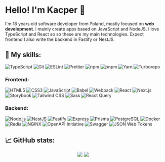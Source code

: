 # Hello! I'm Kacper 👋

I'm 18 years old software developer from Poland, mostly focused on **web development**. I mainly create apps based on JavaScript and NodeJS. I love TypeScript and React so so these are my main technologies. Expect frontend I also write the backend in Fastify or NestJS.

## 🔧 My skills:
![TypeScript](https://img.shields.io/badge/-TypeScript-3178C6?style=for-the-badge&logoColor=white&logo=typescript)
![Git](https://img.shields.io/badge/-Git-F05032?style=for-the-badge&logoColor=white&logo=git)
![ESLint](https://img.shields.io/badge/-ESLint-4B32C3?style=for-the-badge&logoColor=white&logo=eslint)
![Prettier](https://img.shields.io/badge/-Prettier-F7B93E?style=for-the-badge&logoColor=white&logo=prettier)
![npm](https://img.shields.io/badge/-npm-CB3837?style=for-the-badge&logoColor=white&logo=npm)
![pnpm](https://img.shields.io/badge/-pnpm-F69220?style=for-the-badge&logoColor=white&logo=pnpm)
![Yarn](https://img.shields.io/badge/-Yarn-2C8EBB?style=for-the-badge&logoColor=white&logo=yarn)
![Turborepo](https://img.shields.io/badge/-Turborepo-EF4444?style=for-the-badge&logoColor=white&logo=turborepo)

### Frontend:
![HTML5](https://img.shields.io/badge/-HTML5-E34F26?style=for-the-badge&logoColor=white&logo=html5)
![CSS3](https://img.shields.io/badge/-CSS3-1572B6?style=for-the-badge&logoColor=white&logo=css3)
![JavaScript](https://img.shields.io/badge/-JavaScript-F7DF1E?style=for-the-badge&logoColor=white&logo=javascript)
![Babel](https://img.shields.io/badge/-Babel-F9DC3E?style=for-the-badge&logoColor=white&logo=babel)
![Webpack](https://img.shields.io/badge/-Webpack-8DD6F9?style=for-the-badge&logoColor=white&logo=webpack)
![React](https://img.shields.io/badge/-React-61DAFB?style=for-the-badge&logoColor=white&logo=react)
![Next.js](https://img.shields.io/badge/-Next.js-000000?style=for-the-badge&logoColor=white&logo=next.js)
![Storybook](https://img.shields.io/badge/-Storybook-FF4785?style=for-the-badge&logoColor=white&logo=storybook)
![Tailwind CSS](https://img.shields.io/badge/-Tailwind%20CSS-06B6D4?style=for-the-badge&logoColor=white&logo=tailwind%20css)
![Sass](https://img.shields.io/badge/-Sass-CC6699?style=for-the-badge&logoColor=white&logo=sass)
![React Query](https://img.shields.io/badge/-React%20Query-FF4154?style=for-the-badge&logoColor=white&logo=react%20query)

### Backend:
![Node.js](https://img.shields.io/badge/-Node.js-339933?style=for-the-badge&logoColor=white&logo=node.js)
![NestJS](https://img.shields.io/badge/-NestJS-E0234E?style=for-the-badge&logoColor=white&logo=nestjs)
![Fastify](https://img.shields.io/badge/-Fastify-000000?style=for-the-badge&logoColor=white&logo=fastify)
![Express](https://img.shields.io/badge/-Express-000000?style=for-the-badge&logoColor=white&logo=express)
![Prisma](https://img.shields.io/badge/-Prisma-2D3748?style=for-the-badge&logoColor=white&logo=prisma)
![PostgreSQL](https://img.shields.io/badge/-PostgreSQL-4169E1?style=for-the-badge&logoColor=white&logo=postgresql)
![Docker](https://img.shields.io/badge/-Docker-2496ED?style=for-the-badge&logoColor=white&logo=docker)
![Redis](https://img.shields.io/badge/-Redis-DC382D?style=for-the-badge&logoColor=white&logo=redis)
![NGINX](https://img.shields.io/badge/-NGINX-009639?style=for-the-badge&logoColor=white&logo=nginx)
![OpenAPI Initiative](https://img.shields.io/badge/-OpenAPI%20Initiative-6BA539?style=for-the-badge&logoColor=white&logo=openapi%20initiative)
![Swagger](https://img.shields.io/badge/-Swagger-85EA2D?style=for-the-badge&logoColor=white&logo=swagger)
![JSON Web Tokens](https://img.shields.io/badge/-JSON%20Web%20Tokens-000000?style=for-the-badge&logoColor=white&logo=json%20web%20tokens)

## 📈 GitHub stats:
<div style="display:flex;align-items:center;justify-content:center;gap:5px;">
  <a href="https://github.com/anuraghazra/github-readme-stats">
    <img src="https://github-readme-stats.vercel.app/api?username=xStrixU&show_icons=true" />
  </a>
  <a href="https://github.com/anuraghazra/anuraghazra.github.io">
    <img src="https://github-readme-stats.vercel.app/api/top-langs/?username=xStrixU&show_icons=true&layout=compact&langs_count=10" />
  </a>
</div>
